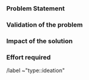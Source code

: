 ### Problem Statement

<!--
What is the problem to solve?
How do users currently solve the problem (if applicable)?
-->

### Validation of the problem

<!--
Please provide anecdotes, stories, statements from users, links to other products, or any other proof that validates
that it's valuable to address the problem.
-->

### Impact of the solution

<!--
How does solving the problem positively impact Beneath users? (Categorize the impact: minimal/low/medium/high/massive)
How many users have the problem or would use the new solution?
-->

### Effort required

<!--
How much effort would it take to address this problem?
Please considering the full vertical of UX, engineering, devops and documentation.
-->

/label ~"type::ideation"

